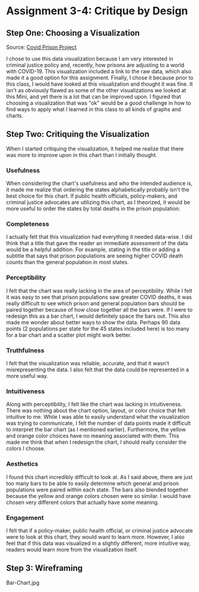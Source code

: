 # Assignment 3-4: Critique by Design

## Step One: Choosing a Visualization

<div class="infogram-embed" data-id="e843b544-7987-4119-9bbe-267dc244dbd0" data-type="interactive" data-title="COVID-19 Deaths per 100,000 in the Prison and General Population as of March 31, 2021"></div><script>!function(e,i,n,s){var t="InfogramEmbeds",d=e.getElementsByTagName("script")[0];if(window[t]&&window[t].initialized)window[t].process&&window[t].process();else if(!e.getElementById(n)){var o=e.createElement("script");o.async=1,o.id=n,o.src="https://e.infogram.com/js/dist/embed-loader-min.js",d.parentNode.insertBefore(o,d)}}(document,0,"infogram-async");</script>

Source: [Covid Prison Project](https://covidprisonproject.com/data-visualizations/)

I chose to use this data visualization because I am very interested in criminal justice policy and, recently, how prisons are adjusting to a world with COVID-19. This visualization included a link to the raw data, which also made it a good option for this assignment. Finally, I chose it because prior to this class, I would have looked at this visualization and thought it was fine. It isn't as obviously flawed as some of the other visualizations we looked at this Mini, and yet there is a lot that can be improved upon. I figured that choosing a visualization that was "ok" would be a good challenge in how to find ways to apply what I learned in this class to all kinds of graphs and charts.

## Step Two: Critiquing the Visualization
When I started critiquing the visualization, it helped me realize that there was more to improve upon in this chart than I initially thought. 

### Usefulness
When considering the chart's usefulness and who the intended audience is, it made me realize that ordering the states alphabetically probably isn't the best choice for this chart. If public health officials, policy-makers, and criminal justice advocates are utilizing this chart, as I theorized, it would be more useful to order the states by total deaths in the prison population.

### Completeness
I actually felt that this visualization had everything it needed data-wise. I did think that a title that gave the reader an immediate assessment of the data would be a helpful addition. For example, stating in the title or adding a subtitle that says that prison populations are seeing higher COVID death counts than the general population in most states.

### Perceptibility 
I felt that the chart was really lacking in the area of perceptibility. While I felt it was easy to see that prison populations saw greater COVID deaths, it was really difficult to see which prison and general population bars should be paired together because of how close together all the bars were. If I were to redesign this as a bar chart, I would definitely space the bars out. This also made me wonder about better ways to show the data. Perhaps 90 data points (2 populations per state for the 45 states included here) is too many for a bar chart and a scatter plot might work better.

### Truthfulness
I felt that the visualization was reliable, accurate, and that it wasn't misrepresenting the data. I also felt that the data could be represented in a more useful way.

### Intuitiveness
Along with perceptibility, I felt like the chart was lacking in intuitiveness. There was nothing about the chart option, layout, or color choice that felt intuitive to me. While I was able to easily understand what the visualization was trying to communicate, I felt the number of data points made it difficult to interpret the bar chart (as I mentioned earlier). Furthermore, the yellow and orange color choices have no meaning associated with them. This made me think that when I redesign the chart, I should really consider the colors I choose.

### Aesthetics 
I found this chart incredibly difficult to look at. As I said above, there are just too many bars to be able to easily determine which general and prison populations were paired within each state. The bars also blended together because the yellow and orange colors chosen were so similar. I would have chosen very different colors that actually have some meaning.

### Engagement
I felt that if a policy-maker, public health official, or criminal justice advocate were to look at this chart, they would want to learn more. However, I also feel that if this data was visualized in a slightly different, more intuitive way, readers would learn more from the visualization itself. 

## Step 3: Wireframing
Bar-Chart.jpg


